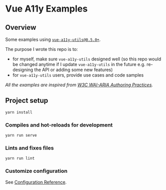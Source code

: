 # Vue A11y Examples

## Overview

Some examples using [`vue-a11y-utils@0.5.0+`](https://jinjiang.github.io/vue-a11y-utils/).

The purpose I wrote this repo is to:

* for myself, make sure `vue-a11y-utils` designed well (so this repo would be changed anytime if I update `vue-a11y-utils` in the future e.g. re-designing the API or adding some new features)
* for `vue-a11y-utils` users, provide use cases and code samples

_All the examples are inspired from [W3C WAI-ARIA Authoring Practices](https://w3c.github.io/aria-practices/)._

## Project setup

```
yarn install
```

### Compiles and hot-reloads for development

```
yarn run serve
```

### Lints and fixes files

```
yarn run lint
```

### Customize configuration

See [Configuration Reference](https://cli.vuejs.org/config/).
